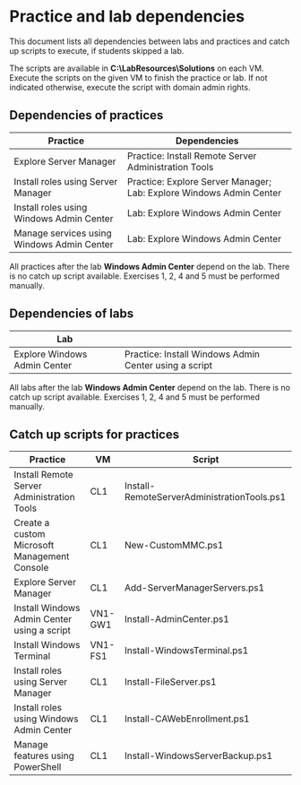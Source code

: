 # Practice and lab dependencies

This document lists all dependencies between labs and practices and catch up scripts to execute, if students skipped a lab.

The scripts are available in **C:\LabResources\Solutions** on each VM. Execute the scripts on the given VM to finish the practice or lab. If not indicated otherwise, execute the script with domain admin rights.

## Dependencies of practices

| Practice                                   | Dependencies                                                        |
|--------------------------------------------|---------------------------------------------------------------------|
| Explore Server Manager                     | Practice: Install Remote Server Administration Tools                |
| Install roles using Server Manager         | Practice: Explore Server Manager; Lab: Explore Windows Admin Center |
| Install roles using Windows Admin Center   | Lab: Explore Windows Admin Center                                   |
| Manage services using Windows Admin Center | Lab: Explore Windows Admin Center                                   |

All practices after the lab **Windows Admin Center** depend on the lab. There is no catch up script available. Exercises 1, 2, 4 and 5 must be performed manually.

## Dependencies of labs

| Lab                           |                                                       |
|-------------------------------|-------------------------------------------------------|
| Explore Windows Admin Center  | Practice: Install Windows Admin Center using a script |

All labs after the lab **Windows Admin Center** depend on the lab. There is no catch up script available. Exercises 1, 2, 4 and 5 must be performed manually.

## Catch up scripts for practices

| Practice                                     | VM        | Script                                      |
|----------------------------------------------|-----------|---------------------------------------------|
| Install Remote Server Administration Tools   | CL1       | Install-RemoteServerAdministrationTools.ps1 |
| Create a custom Microsoft Management Console | CL1       | New-CustomMMC.ps1                           |
| Explore Server Manager                       | CL1       | Add-ServerManagerServers.ps1                |
| Install Windows Admin Center using a script  | VN1-GW1   | Install-AdminCenter.ps1                     |
| Install Windows Terminal                     | VN1-FS1   | Install-WindowsTerminal.ps1                 |
| Install roles using Server Manager           | CL1       | Install-FileServer.ps1                      |
| Install roles using Windows Admin Center     | CL1       | Install-CAWebEnrollment.ps1                 |
| Manage features using PowerShell             | CL1       | Install-WindowsServerBackup.ps1             |